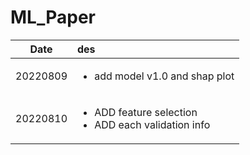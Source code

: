 # ML_Paper
|Date|des|
|:-:|:-|
|20220809|<ul><li>add model v1.0 and shap plot</li></ul>|
|20220810|<ul><li>ADD feature selection</li><li>ADD each validation info</li></ul>|
